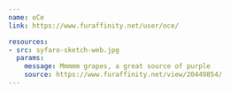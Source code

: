 ```yaml
---
name: oCe
link: https://www.furaffinity.net/user/oce/

resources:
- src: syfaro-sketch-web.jpg
  params:
    message: Mmmmm grapes, a great source of purple
    source: https://www.furaffinity.net/view/20449854/
---
```

